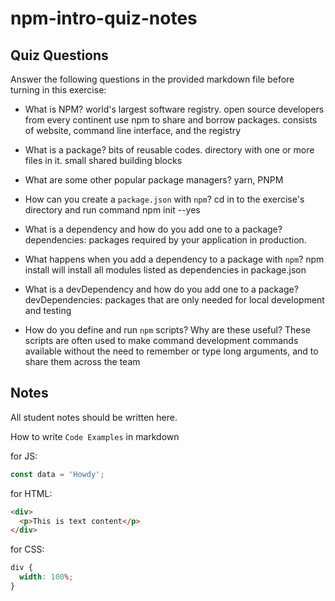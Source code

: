 # npm-intro-quiz-notes

## Quiz Questions

Answer the following questions in the provided markdown file before turning in this exercise:

- What is NPM?
  world's largest software registry. open source developers from every continent use npm to share and borrow packages. consists of website, command line interface, and the registry
- What is a package?
  bits of reusable codes. directory with one or more files in it. small shared building blocks
- What are some other popular package managers?
  yarn, PNPM
- How can you create a `package.json` with `npm`?
  cd in to the exercise's directory and run command npm init --yes
- What is a dependency and how do you add one to a package?
  dependencies: packages required by your application in production.
- What happens when you add a dependency to a package with `npm`?
  npm install will install all modules listed as dependencies in package.json
- What is a devDependency and how do you add one to a package?
  devDependencies: packages that are only needed for local development and testing

- How do you define and run `npm` scripts? Why are these useful?
  These scripts are often used to make command development commands available without the need to remember or type long arguments, and to share them across the team

## Notes

All student notes should be written here.

How to write `Code Examples` in markdown

for JS:

```javascript
const data = 'Howdy';
```

for HTML:

```html
<div>
  <p>This is text content</p>
</div>
```

for CSS:

```css
div {
  width: 100%;
}
```

